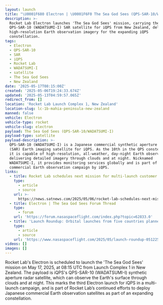 ```yaml
---
layout: launch
title: "\U0001F680 Electron | \U0001F6F0 The Sea God Sees (QPS-SAR-10/WADATSUMI-I)"
description: >-
  Rocket Lab Electron launches 'The Sea God Sees' mission, carrying the Japanese
  QPS-SAR-10 (WADATSUMI-I) SAR satellite for iQPS from New Zealand, delivering
  high-resolution Earth observation imagery for the expanding iQPS
  constellation.
tags:
  - Electron
  - QPS-SAR-10
  - SAR
  - iQPS
  - Rocket Lab
  - WADATSUMI-I
  - satellite
  - The Sea God Sees
  - New Zealand
date: '2025-05-17T08:15:00Z'
created: '2025-05-06T19:24:33.674Z'
updated: '2025-05-13T04:59:57.065Z'
redirect_from: []
location: 'Rocket Lab Launch Complex 1, New Zealand'
location-slug: lc-1b-mahia-peninsula-new-zealand
manned: false
vehicle: Electron
vehicle-type: rocket
vehicle-slug: electron
payload: The Sea God Sees (QPS-SAR-10/WADATSUMI-I)
payload-type: satellite
payload-description: >-
  QPS-SAR-10 (WADATSUMI-I) is a Japanese commercial synthetic aperture radar
  (SAR) Earth imaging satellite for iQPS. As the 10th in the QPS constellation,
  it is capable of high-resolution, all-weather, day-night Earth observation,
  delivering detailed imagery through clouds and at night. Nicknamed
  WADATSUMI-I, it provides monitoring services globally and is part of a broader
  commercial Earth observation campaign by iQPS.
links:
  - title: Rocket Lab schedules next mission for multi-launch customer iQPS
    type:
      - article
      - source
    url: >-
      https://news.satnews.com/2025/05/06/rocket-lab-schedules-next-mission-for-multi-launch-customer-iqps/
  - title: Electron | The Sea God Sees Forum Thread
    type:
      - forum
    url: 'https://forum.nasaspaceflight.com/index.php?topic=62833.0'
  - title: 'Launch Roundup: Orbital launches from five countries planned'
    type:
      - article
      - source
    url: 'https://www.nasaspaceflight.com/2025/05/launch-roundup-051225/'
videos: []
images: []
---
```

Rocket Lab's Electron is scheduled to launch the 'The Sea God Sees' mission on May 17, 2025, at 08:15 UTC from Launch Complex 1 in New Zealand. The payload is iQPS's QPS-SAR-10 (WADATSUMI-I) synthetic aperture radar satellite, which can observe the Earth's surface through clouds and at night. This marks the third Electron launch for iQPS in a multi-launch campaign, and is part of Rocket Lab’s continued efforts to deploy Japanese commercial Earth observation satellites as part of an expanding constellation.
